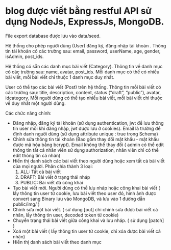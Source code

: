 # blog được viết bằng restful API sử dụng NodeJs, ExpressJs, MongoDB.
 File export database được lưu vào data/seed.
 
 Hệ thống cho phép người dùng (User) đăng ký, đăng nhập tài khoản . Thông tin tài khoản có các trường sau: email, password, userName, age, gender, isAdmin, post_ids.
 
 Hệ thống có sẵn các danh mục bài viết (Category). Thông tin về danh mục có các trường sau: name, avatar, post_ids. Mỗi danh mục có thể có nhiều bài viết, mỗi bài
viết chỉ thuộc 1 danh mục duy nhất.

 User có thể tạo các bài viết (Post) trên hệ thống. Thông tin mỗi bài viết có các trường sau: title, description, content, status (“draft”, “public”), avatar, idcategory.
Mỗi người dùng có thể tạo nhiều bài viết, mỗi bài viết chỉ thuộc về duy nhất một người dùng.

Các chức năng chính:
- Đăng nhập, đăng ký tài khoản (sử dụng authentication, jwt để lưu thông tin user mỗi khi đăng nhập, jwt được lưu ở cookies). Email là trường để định danh người dùng (sử dụng attribute unique : true trong Schema)
- Chỉnh sửa thông tin tài khoản (Bao gồm thay đổi mật khẩu - mật khẩu được mã hóa bằng bcrypt). Email không thể thay đổi ( admin có thể edit thông tin tất cả nhân viên sử dụng authorization, nhân viên chỉ có thể edit thông tin cá nhân)
- Hiển thị danh sách các bài viết theo người dùng hoặc xem tất cả bài viết của mọi người. Phân chia thành 3 loại:
  1. ALL: Tất cả bài viết
  2. DRAFT: Bài viết ở trạng thái nháp
  3. PUBLIC: Bài viết đã công khai
- Tạo bài viết mới. Người dùng có thể lưu nháp hoặc công khai bài viết ( lấy thông tin user từ cookie, lưu bài viết theo user đó, hình ảnh được convert sang Binary lưu vào MongoDB, và lưu vào 1 đường dẫn public/img/ )
- Chỉnh sửa một bài viết. ( sử dụng [put] chỉ chỉnh sửa được bài viết cá nhân,  lấy thông tin user, decoded token từ cookie)
- Chuyển trạng thái bài viết giữa công khai và lưu nháp. ( sử dụng [patch] )
- Xoá một bài viết ( lấy thông tin user từ cookie, chỉ xóa được bài viết cá nhân)
- Hiển thị danh sách bài viết theo danh mục

